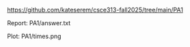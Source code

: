https://github.com/kateserem/csce313-fall2025/tree/main/PA1

Report: PA1/answer.txt

Plot: PA1/times.png
